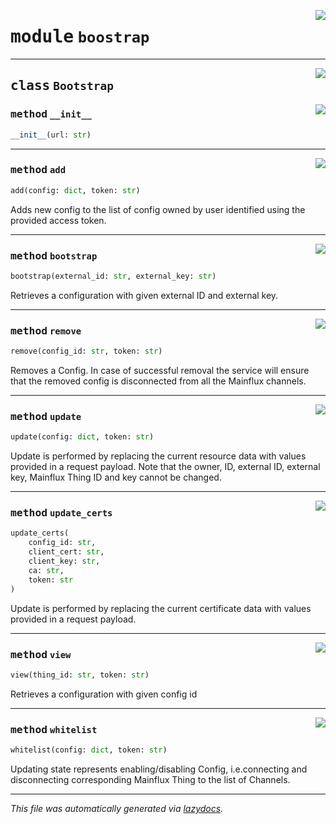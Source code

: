 <!-- markdownlint-disable -->

<a href="https://github.com/mainflux/sdk-py/blob/main/mainflux/boostrap.py#L0"><img align="right" style="float:right;" src="https://img.shields.io/badge/-source-cccccc?style=flat-square"></a>

# <kbd>module</kbd> `boostrap`






---

<a href="https://github.com/mainflux/sdk-py/blob/main/mainflux/boostrap.py#L8"><img align="right" style="float:right;" src="https://img.shields.io/badge/-source-cccccc?style=flat-square"></a>

## <kbd>class</kbd> `Bootstrap`




<a href="https://github.com/mainflux/sdk-py/blob/main/mainflux/boostrap.py#L14"><img align="right" style="float:right;" src="https://img.shields.io/badge/-source-cccccc?style=flat-square"></a>

### <kbd>method</kbd> `__init__`

```python
__init__(url: str)
```








---

<a href="https://github.com/mainflux/sdk-py/blob/main/mainflux/boostrap.py#L17"><img align="right" style="float:right;" src="https://img.shields.io/badge/-source-cccccc?style=flat-square"></a>

### <kbd>method</kbd> `add`

```python
add(config: dict, token: str)
```

Adds new config to the list of config owned by user identified using the provided access token. 

---

<a href="https://github.com/mainflux/sdk-py/blob/main/mainflux/boostrap.py#L135"><img align="right" style="float:right;" src="https://img.shields.io/badge/-source-cccccc?style=flat-square"></a>

### <kbd>method</kbd> `bootstrap`

```python
bootstrap(external_id: str, external_key: str)
```

Retrieves a configuration with given external ID and external key. 

---

<a href="https://github.com/mainflux/sdk-py/blob/main/mainflux/boostrap.py#L117"><img align="right" style="float:right;" src="https://img.shields.io/badge/-source-cccccc?style=flat-square"></a>

### <kbd>method</kbd> `remove`

```python
remove(config_id: str, token: str)
```

Removes a Config. In case of successful removal the service will ensure that the removed config is disconnected from all the Mainflux channels. 

---

<a href="https://github.com/mainflux/sdk-py/blob/main/mainflux/boostrap.py#L73"><img align="right" style="float:right;" src="https://img.shields.io/badge/-source-cccccc?style=flat-square"></a>

### <kbd>method</kbd> `update`

```python
update(config: dict, token: str)
```

Update is performed by replacing the current resource data with values provided in a request payload. Note that the owner, ID, external ID, external key, Mainflux Thing ID and key cannot be changed. 

---

<a href="https://github.com/mainflux/sdk-py/blob/main/mainflux/boostrap.py#L96"><img align="right" style="float:right;" src="https://img.shields.io/badge/-source-cccccc?style=flat-square"></a>

### <kbd>method</kbd> `update_certs`

```python
update_certs(
    config_id: str,
    client_cert: str,
    client_key: str,
    ca: str,
    token: str
)
```

Update is performed by replacing the current certificate data with values provided in a request payload. 

---

<a href="https://github.com/mainflux/sdk-py/blob/main/mainflux/boostrap.py#L57"><img align="right" style="float:right;" src="https://img.shields.io/badge/-source-cccccc?style=flat-square"></a>

### <kbd>method</kbd> `view`

```python
view(thing_id: str, token: str)
```

Retrieves a configuration with given config id 

---

<a href="https://github.com/mainflux/sdk-py/blob/main/mainflux/boostrap.py#L35"><img align="right" style="float:right;" src="https://img.shields.io/badge/-source-cccccc?style=flat-square"></a>

### <kbd>method</kbd> `whitelist`

```python
whitelist(config: dict, token: str)
```

Updating state represents enabling/disabling Config, i.e.connecting and disconnecting corresponding Mainflux Thing to the list of Channels. 




---

_This file was automatically generated via [lazydocs](https://github.com/ml-tooling/lazydocs)._

